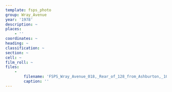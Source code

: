 ```yaml
---
template: fsps_photo
group: Wray_Avenue
year: '1978'
description: ~
places:
    - ''
coordinates: ~
heading: ~
classification: ~
section: ~
cell: ~
film_roll: ~
files:
    -
        filename: 'FSPS_Wray_Avenue_018,_Rear_of_128_from_Ashburton,_10-3-C,_1978.png'
        caption: ''
---
```

